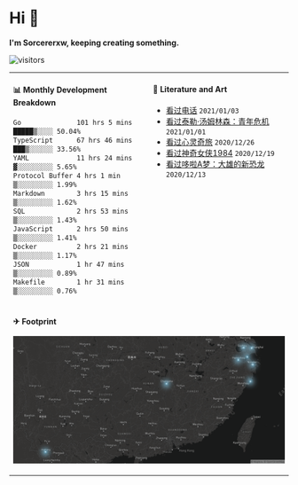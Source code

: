 # Hi 👋

**I'm Sorcererxw, keeping creating something.**

![visitors](https://visitor-badge.glitch.me/badge?page_id=sorcererxw.sorcererx)

<table width="800px">
<tr>
<td valign="top" width="50%">

#### 📊 Monthly Development Breakdown

<!--START_SECTION:waka-->
```text
Go              101 hrs 5 mins █████▒░░░░ 50.04%
TypeScript      67 hrs 46 mins ███▒░░░░░░ 33.56%
YAML            11 hrs 24 mins ▓░░░░░░░░░ 5.65%
Protocol Buffer 4 hrs 1 min    ▒░░░░░░░░░ 1.99%
Markdown        3 hrs 15 mins  ▒░░░░░░░░░ 1.62%
SQL             2 hrs 53 mins  ▒░░░░░░░░░ 1.43%
JavaScript      2 hrs 50 mins  ▒░░░░░░░░░ 1.41%
Docker          2 hrs 21 mins  ▒░░░░░░░░░ 1.17%
JSON            1 hr 47 mins   ▒░░░░░░░░░ 0.89%
Makefile        1 hr 31 mins   ▒░░░░░░░░░ 0.76%
```
<!--END_SECTION:waka-->

<td valign="top" width="50%">

#### 💃 Literature and Art

<!--START_SECTION:douban-->
* [看过电话](http://movie.douban.com/subject/30346025/) <code>2021/01/03</code>
* [看过泰勒·汤姆林森：青年危机](http://movie.douban.com/subject/34979178/) <code>2021/01/01</code>
* [看过心灵奇旅](http://movie.douban.com/subject/24733428/) <code>2020/12/26</code>
* [看过神奇女侠1984](http://movie.douban.com/subject/27073752/) <code>2020/12/19</code>
* [看过哆啦A梦：大雄的新恐龙](http://movie.douban.com/subject/34454004/) <code>2020/12/13</code>

<!--END_SECTION:douban-->

</td>
</tr>
<tr>
<td colspan="2">

#### ✈ Footprint

![footprint](./footprint.png)

</td>
</tr>
</table>


